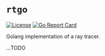 # `rtgo`
[![License][License-Image]][License-URL]
[![Go Report Card][GoReportCard-Image]][GoReportCard-URL]

Golang implementation of a ray tracer.

...TODO

[License-Image]: https://img.shields.io/badge/License-Apache-blue.svg
[License-URL]: http://opensource.org/licenses/Apache
[GoReportCard-Image]: https://goreportcard.com/badge/github.com/steven-mathew/rtgo
[GoReportCard-URL]: https://goreportcard.com/report/github.com/steven-mathew/rtgo
